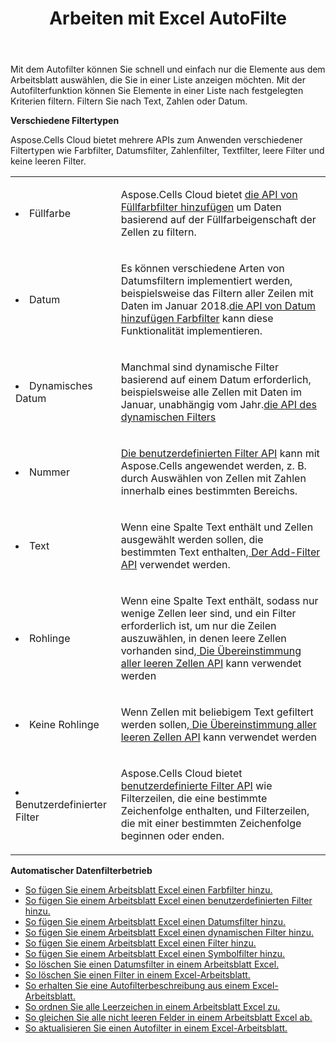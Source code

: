 ﻿---
title: Arbeiten mit Excel AutoFilte
second_title: Aspose.Cells Cloud Documen
linktitle: AutoFilter
type: docs
url: /de/autofilter/
aliases: [/working-with-autofilter/]
keywords: Get, add, delete, and so on for auto filter on an Excel worksheet
description: Die Aspose.Cells Cloud-APIs unterstützen das Abrufen, Hinzufügen, Löschen usw. für den automatischen Filter in einem Excel-Arbeitsblatt. SDK unterstützt verschiedene Entwicklungssprachen. Dazu gehören Android, C#, Go, Java, NodeJS, Perl, PHP, Python, Ruby und Swift.
weight: 100
kwords: Excel, Office Cloud, REST API, Tabellenkalkulation, PDF, CSV, Json, Markdown, AutoFilter
---
Mit dem Autofilter können Sie schnell und einfach nur die Elemente aus dem Arbeitsblatt auswählen, die Sie in einer Liste anzeigen möchten. Mit der Autofilterfunktion können Sie Elemente in einer Liste nach festgelegten Kriterien filtern. Filtern Sie nach Text, Zahlen oder Datum.

**Verschiedene Filtertypen**

Aspose.Cells Cloud bietet mehrere APIs zum Anwenden verschiedener Filtertypen wie Farbfilter, Datumsfilter, Zahlenfilter, Textfilter, leere Filter und keine leeren Filter.

<table class="table table-striped">
  <tr>
  <td class="col-md-2"> <li>Füllfarbe</li> </td>
  <td class="col-md-10">
  <p>Aspose.Cells Cloud bietet
 <a href="/cells/de/autofilter/add-color-filter/">die API von Füllfarbfilter hinzufügen</a>
um Daten basierend auf der Füllfarbeigenschaft der Zellen zu filtern.</p>
  </td>
  </tr>
  <tr>
    <td class="col-md-2"> <li>Datum</li> </td>
  <td class="col-md-10">
  <p>
 Es können verschiedene Arten von Datumsfiltern implementiert werden, beispielsweise das Filtern aller Zeilen mit Daten im Januar 2018.<a href="/cells/de/autofilter/add-date-filter/">die API von Datum hinzufügen Farbfilter</a> kann diese Funktionalität implementieren.
</p>
  </td>
  </tr>
    <tr>
    <td class="col-md-2"> <li>Dynamisches Datum</li> </td>
  <td class="col-md-10">
  <p>
 Manchmal sind dynamische Filter basierend auf einem Datum erforderlich, beispielsweise alle Zellen mit Daten im Januar, unabhängig vom Jahr.<a href="/cells/de/autofilter/add-dynamic-filter/">die API des dynamischen Filters</a>  
</p>
  </td>
  </tr>
      <tr>
    <td class="col-md-2"> <li>Nummer</li> </td>
  <td class="col-md-10">
  <p>
<a href="/cells/de/autofilter/add-filter/">Die benutzerdefinierten Filter API</a> kann mit Aspose.Cells angewendet werden, z. B. durch Auswählen von Zellen mit Zahlen innerhalb eines bestimmten Bereichs.
</p>
  </td>
  </tr>
        <tr>
    <td class="col-md-2"> <li>Text</li> </td>
  <td class="col-md-10">
  <p>
 Wenn eine Spalte Text enthält und Zellen ausgewählt werden sollen, die bestimmten Text enthalten,<a href="/cells/de/autofilter/add-filter/"> Der Add-Filter API</a> verwendet werden.
</p>
  </td>
  </tr>
          <tr>
    <td class="col-md-2"> <li>Rohlinge</li> </td>
  <td class="col-md-10">
  <p>

 Wenn eine Spalte Text enthält, sodass nur wenige Zellen leer sind, und ein Filter erforderlich ist, um nur die Zeilen auszuwählen, in denen leere Zellen vorhanden sind,<a href="/cells/de/autofilter/match-all-blank/"> Die Übereinstimmung aller leeren Zellen API</a> kann verwendet werden
</p>
  </td>
  </tr>
            <tr>
    <td class="col-md-2"> <li>Keine Rohlinge</li> </td>
  <td class="col-md-10">
  <p>

 Wenn Zellen mit beliebigem Text gefiltert werden sollen,<a href="/cells/de/autofilter/match-all-blank/"> Die Übereinstimmung aller leeren Zellen API</a> kann verwendet werden
</p>
  </td>
  </tr>
              <tr>
    <td class="col-md-2"> <li>Benutzerdefinierter Filter</li> </td>
  <td class="col-md-10">
  <p>
 Aspose.Cells Cloud bietet<a href="/cells/de/autofilter/add-dynamic-filter/"> benutzerdefinierte Filter API</a> wie Filterzeilen, die eine bestimmte Zeichenfolge enthalten, und Filterzeilen, die mit einer bestimmten Zeichenfolge beginnen oder enden.
</p>
  </td>
  </tr>
</table>

**Automatischer Datenfilterbetrieb**

- [So fügen Sie einem Arbeitsblatt Excel einen Farbfilter hinzu.](/cells/de/autofilter/add-color-filter/)
- [So fügen Sie einem Arbeitsblatt Excel einen benutzerdefinierten Filter hinzu.](/cells/de/autofilter/add-custom-filter/)
- [So fügen Sie einem Arbeitsblatt Excel einen Datumsfilter hinzu.](/cells/de/autofilter/add-date-filter/)
- [So fügen Sie einem Arbeitsblatt Excel einen dynamischen Filter hinzu.](/cells/de/autofilter/add-dynamic-filter/)
- [So fügen Sie einem Arbeitsblatt Excel einen Filter hinzu.](/cells/de/autofilter/add-filter/)
- [So fügen Sie einem Arbeitsblatt Excel einen Symbolfilter hinzu.](/cells/de/autofilter/add-icon-filter/)
- [So löschen Sie einen Datumsfilter in einem Arbeitsblatt Excel.](/cells/de/autofilter/delete-a-date-filter/)
- [So löschen Sie einen Filter in einem Excel-Arbeitsblatt.](/cells/de/delete-filter/)
- [So erhalten Sie eine Autofilterbeschreibung aus einem Excel-Arbeitsblatt.](/cells/de/autofilter/get/)
- [So ordnen Sie alle Leerzeichen in einem Arbeitsblatt Excel zu.](/cells/de/autofilter/match-all-blank/)
- [So gleichen Sie alle nicht leeren Felder in einem Arbeitsblatt Excel ab.](/cells/de/autofilter/match-all-non-blank/)
- [So aktualisieren Sie einen Autofilter in einem Excel-Arbeitsblatt.](/cells/de/autofilter/refresh/)

